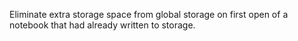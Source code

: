 Eliminate extra storage space from global storage on first open of a notebook that had already written to storage.
